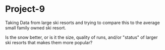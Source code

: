 # Project-9

Taking Data from large ski resorts and trying to compare this to the average small family owned ski resort.

Is the snow better, or is it the size, quality of runs, and/or "status" of larger ski resorts that makes them more popular?
